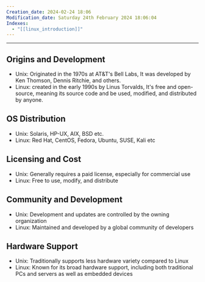 ```yaml
---
Creation_date: 2024-02-24 18:06
Modification_date: Saturday 24th February 2024 18:06:04
Indexes:
  - "[[linux_introduction]]"
---
```


----

## Origins and Development
- Unix: Originated in the 1970s at AT&T's Bell Labs, It was developed by Ken Thomson, Dennis Ritchie, and others.
- Linux: created in the early 1990s by Linus Torvalds, It's free and open-source, meaning its source code and be used, modified, and distributed by anyone.
## OS Distribution
- Unix: Solaris, HP-UX, AIX, BSD etc.
- Linux: Red Hat, CentOS, Fedora, Ubuntu, SUSE, Kali etc
## Licensing and Cost
- Unix: Generally requires a paid license, especially for commercial use
- Linux: Free to use, modify, and distribute
## Community and Development
- Unix: Development and updates are controlled by the owning organization
- Linux: Maintained and developed by a global community of developers
## Hardware Support
- Unix: Traditionally supports less hardware variety compared to Linux
- Linux: Known for its broad hardware support, including both traditional PCs and servers as well as embedded devices

